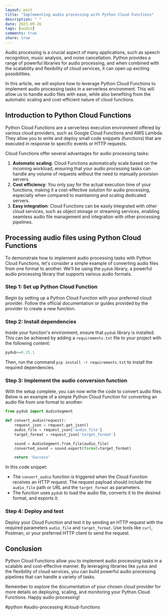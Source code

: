 ```yaml
---
layout: post
title: "Implementing audio processing with Python Cloud Functions"
description: " "
date: 2023-09-26
tags: [audio]
comments: true
share: true
---
```


Audio processing is a crucial aspect of many applications, such as speech recognition, music analysis, and noise cancellation. Python provides a range of powerful libraries for audio processing, and when combined with the scalability and flexibility of cloud services, it can open up exciting possibilities.

In this article, we will explore how to leverage Python Cloud Functions to implement audio processing tasks in a serverless environment. This will allow us to handle audio files with ease, while also benefiting from the automatic scaling and cost-efficient nature of cloud functions.

## Introduction to Python Cloud Functions

Python Cloud Functions are a serverless execution environment offered by various cloud providers, such as Google Cloud Functions and AWS Lambda. They allow you to write and deploy small code snippets (functions) that are executed in response to specific events or HTTP requests.

Cloud Functions offer several advantages for audio processing tasks:

1. **Automatic scaling**: Cloud Functions automatically scale based on the incoming workload, ensuring that your audio processing tasks can handle any volume of requests without the need to manually provision servers.
2. **Cost efficiency**: You only pay for the actual execution time of your functions, making it a cost-effective solution for audio processing, especially when compared to maintaining and scaling dedicated servers.
3. **Easy integration**: Cloud Functions can be easily integrated with other cloud services, such as object storage or streaming services, enabling seamless audio file management and integration with other processing pipelines.

## Processing audio files using Python Cloud Functions

To demonstrate how to implement audio processing tasks with Python Cloud Functions, let's consider a simple example of converting audio files from one format to another. We'll be using the `pydub` library, a powerful audio processing library that supports various audio formats.

### Step 1: Set up Python Cloud Function

Begin by setting up a Python Cloud Function with your preferred cloud provider. Follow the official documentation or guides provided by the provider to create a new function.

### Step 2: Install dependencies

Inside your function's environment, ensure that `pydub` library is installed. This can be achieved by adding a `requirements.txt` file to your project with the following content:

```python
pydub>=0.25.1
```

Then, run the command `pip install -r requirements.txt` to install the required dependencies.

### Step 3: Implement the audio conversion function

With the setup complete, you can now write the code to convert audio files. Below is an example of a simple Python Cloud Function for converting an audio file from one format to another:

```python
from pydub import AudioSegment

def convert_audio(request):
    request_json = request.get_json()
    audio_file = request_json['audio_file']
    target_format = request_json['target_format']

    sound = AudioSegment.from_file(audio_file)
    converted_sound = sound.export(format=target_format)

    return 'Success'
```

In this code snippet:
- The `convert_audio` function is triggered when the Cloud Function receives an HTTP request. The request payload should include the `audio_file` path or URL and the `target_format` as parameters.
- The function uses `pydub` to load the audio file, converts it to the desired format, and exports it.

### Step 4: Deploy and test

Deploy your Cloud Function and test it by sending an HTTP request with the required parameters `audio_file` and `target_format`. Use tools like `curl`, Postman, or your preferred HTTP client to send the request.

## Conclusion

Python Cloud Functions allow you to implement audio processing tasks in a scalable and cost-effective manner. By leveraging libraries like `pydub` and the flexibility of cloud services, you can build powerful audio processing pipelines that can handle a variety of tasks.

Remember to explore the documentation of your chosen cloud provider for more details on deploying, scaling, and monitoring your Python Cloud Functions. Happy audio processing!

#python #audio-processing #cloud-functions
